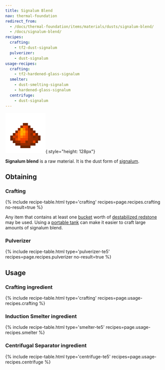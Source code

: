 ```yaml
---
title: Signalum Blend
nav: thermal-foundation
redirect_from:
  - /docs/thermal-foundation/items/materials/dusts/signalum-blend/
  - /docs/signalum-blend/
recipes:
  crafting:
    - tf2-dust-signalum
  pulverizer:
    - dust-signalum
usage-recipes:
  crafting:
    - tf2-hardened-glass-signalum
  smelter:
    - dust-smelting-signalum
    - hardened-glass-signalum
  centrifuge:
    - dust-signalum
---
```


![Signalum blend](/assets/images/thermal-foundation/dust-signalum.png){:style="height: 128px"}


**Signalum blend** is a raw material. It is the dust form of
[signalum](/docs/thermal-foundation/signalum-ingot/).


Obtaining
---------

### Crafting
{% include recipe-table.html type='crafting' recipes=page.recipes.crafting no-result=true %}

Any item that contains at least one
[bucket](https://minecraft.gamepedia.com/Bucket) worth of [destabilized
redstone](/docs/thermal-foundation/destabilized-redstone/) may be used. Using a [portable
tank](/docs/thermal-expansion/portable-tank/) can make it easier to craft large amounts of
signalum blend.

### Pulverizer
{% include recipe-table.html type='pulverizer-te5' recipes=page.recipes.pulverizer no-result=true %}


Usage
-----

### Crafting ingredient
{% include recipe-table.html type='crafting' recipes=page.usage-recipes.crafting %}

### Induction Smelter ingredient
{% include recipe-table.html type='smelter-te5' recipes=page.usage-recipes.smelter %}

### Centrifugal Separator ingredient
{% include recipe-table.html type='centrifuge-te5' recipes=page.usage-recipes.centrifuge %}
